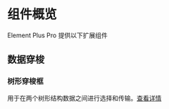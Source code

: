 # 组件概览

Element Plus Pro 提供以下扩展组件

## 数据穿梭

### 树形穿梭框

用于在两个树形结构数据之间进行选择和传输。[查看详情](./transfer-tree.md)
